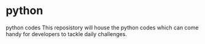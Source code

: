 # python
python codes
This reposistory will house the python codes which can come handy for developers to tackle daily challenges.
